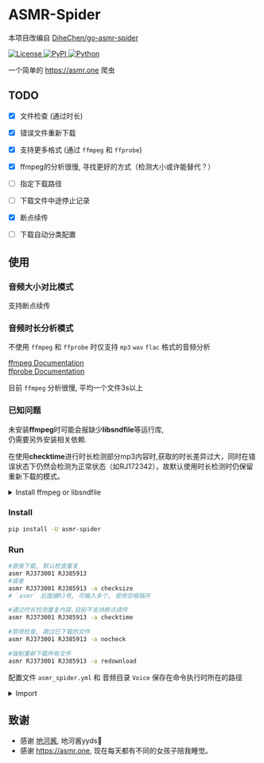 # ASMR-Spider

本项目改编自 [DiheChen/go-asmr-spider](https://github.com/DiheChen/go-asmr-spider/tree/python)

<div>

<a href="./LICENSE">
    <img src="https://img.shields.io/github/license/tkgs0/asmr-spider.svg" alt="License">
</a>
<a href="https://pypi.python.org/pypi/asmr-spider">
    <img src="https://img.shields.io/pypi/v/asmr-spider.svg" alt="PyPI">
</a>
<a href="https://www.python.org">
    <img src="https://img.shields.io/badge/python-3.9+-blue.svg" alt="Python">
</a>

</div>

一个简单的 <https://asmr.one> 爬虫


## TODO

- [x] 文件检查 (通过时长)
- [x] 错误文件重新下载
- [x] 支持更多格式 (通过 `ffmpeg` 和 `ffprobe`)
- [x] ffmpeg的分析很慢, 寻找更好的方式（检测大小或许能替代？）
- [ ] 指定下载路径
- [ ] 下载文件中途停止记录
- [x] 断点续传
- [ ] 下载自动分类配置


## 使用

### 音频大小对比模式
支持断点续传

### 音频时长分析模式
不使用 `ffmpeg` 和 `ffprobe` 时仅支持 `mp3` `wav` `flac` 格式的音频分析  
  
[ffmpeg Documentation](https://www.ffmpeg.org/)  
[ffprobe Documentation](https://www.ffmpeg.org/ffprobe.html)  
  
目前 `ffmpeg` 分析很慢, 平均一个文件3s以上  
  
  
### 已知问题

未安装**ffmpeg**时可能会报缺少**libsndfile**等运行库,  
仍需要另外安装相关依赖.
  
在使用**checktime**进行时长检测部分mp3内容时,获取的时长差异过大，同时在错误状态下仍然会检测为正常状态（如RJ172342），故默认使用时长检测时仍保留重新下载的模式。

<details>
  <summary>Install ffmpeg or libsndfile</summary>
  <br>

  **Debian/Ubuntu安装:**
  ```zsh
  apt update && apt install ffmpeg
  ```
  **或者**:
  ```zsh
  apt update && apt install libsndfile1
  ```

  <br>

  **ArchLinux安装:**
  ```zsh
  pacman -Syu ffmpeg
  ```
  **或者**:
  ```zsh
  pacman -Syu libsndfile
  ```

  <br>

  **Mac安装:**
  ```zsh
  brew install ffmpeg
  ```

  <br>

  **Windows安装:**  
  
  请参考 [ffmpeg Documentation](https://www.ffmpeg.org/) 自行解决

</details>


### Install

```bash
pip install -U asmr-spider
```


### Run

```bash
#直接下载, 默认检查重复
asmr RJ373001 RJ385913
#或者
asmr RJ373001 RJ385913 -a checksize
# `asmr` 后面接RJ号, 可输入多个, 使用空格隔开

#通过时长检测重复内容,目前不支持断点续传
asmr RJ373001 RJ385913 -a checktime

#禁用检查, 跳过已下载的文件
asmr RJ373001 RJ385913 -a nocheck

#强制重新下载所有文件
asmr RJ373001 RJ385913 -a redownload
```

配置文件 `asmr_spider.yml` 和 音频目录 `Voice` 保存在命令执行时所在的路径

<details>
  <summary>Import</summary>

```python3
from asmr_spider import dload

async def demo():
    args = ['RJ373001', 'RJ385913']
    action = 'checksize'  # 'checksize', 'checktime','redownload', 'nocheck'
    await dload(args, action)
```

`asmr_spider.yml` 和 `Voice` 将保存在你自己的项目根路径

</details>

## 致谢

- 感谢 [地河酱](https://github.com/DiheChen), 地河酱yyds🤗
- 感谢 <https://asmr.one>, 现在每天都有不同的女孩子陪我睡觉。
